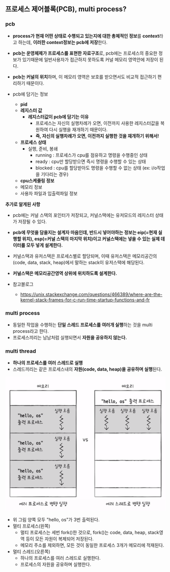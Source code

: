 ## 프로세스 제어블록(PCB), multi process?
### pcb
- **process가 현재 어떤 상태로 수행되고 있는지에 대한 총체적인 정보**를 **context**라고 하는데, **이러한 context정보는 pcb에 저장**한다.
- **pcb는 운영체제가 프로세스를 표현한 자료구조**로, pcb에는 프로세스의 중요한 정보가 있기때문에 일반사용자가 접근하지 못하도록 커널 메모리 영역안에 저장이 된다.
- **pcb는 커널의 위치**하며, 이 메모리 영역은 보호를 받으면서도 비교적 접근하기 편리하기 때문이다.

- pcb에 담기는 정보
  - **pid**
  - **레지스터 값**
    - **레지스터값이 pcb에 담기는 이유**
      - 프로세스는 자신의 실행차례가 오면, 이전까지 사용한 레지스터값을 복원하여 다시 실행을 재개하기 때문이다.
      - **즉, 자신의 실행차례가 오면, 이전까지 실행한 것을 재개하기 위해서!**
  - **프로세스 상태**
    - 실행, 준비, 봉쇄
      - running : 프로세스가 cpu를 점유하고 명령을 수행중인 상태
      - ready : cpu만 할당받으면 즉시 명령을 수행할 수 있는 상태
      - blocked : cpu를 할당받아도 명령을 수행할 수 없는 상태 (ex: i/o작업을 기다리는 경우)
  - **cpu스케줄링 정보**
  - 메모리 정보
  - 사용자 파일과 입출력파일 정보

**추가로 알게된 사항**
- pcb에는 커널 스택의 포인터가 저장되고, 커널스택에는 유저모드의 레지스터 상태가 저장될 수 있다.
- **pcb에 무엇을 담을지는 설계자 마음인데, 반드시 넣어야하는 정보는 eip(=현재 실행할 위치), esp(=커널 스택의 마지막 위치)이고 커널스택에는 넣을 수 있는 실제 데이터를 모두 넣게 설계한다.**
- 커널스택과 유저스택은 프로세스별로 할당되며, 이때 유저스택은 메모리공간의 (code, data, stack, heap)에서 말하는 stack이 유저스택에 해당된다.
- **커널스택은 메모리공간영역 상위에 위치하도록 설계한다.**

- 참고블로그
  - https://unix.stackexchange.com/questions/466389/where-are-the-kernel-stack-frames-for-c-run-time-startup-functions-and-fr

### multi process
- 동일한 작업을 수행하는 **단일 스레드 프로세스를 여러개 실행**하는 것을 multi process라고 한다.
- 프로세스끼리는 남남처럼 실행되면서 **자원을 공유하지 않는다.**

### multi thread
- **하나의 프로세스를 여러 스레드로 실행**
- 스레드끼리는 같은 프로세스내의 **자원(code, data, heap)을 공유하며 실행**된다.

<img src="../image/multiprocess-mulitThread.PNG" >

- 위 그림 양쪽 모두 "hello, os"가 3번 출력된다.
- 멀티 프로세스(왼쪽)
  - 멀티 프로세스는 세번 fork()한 것으로, fork()는 code, data, heap, stack영역 등이 모든 자원이 복제되어 저장된다.
  - 메모리 주소를 제외하면, 모든 것이 동일한 프로세스 3개가 메모리에 적재된다.
- 멀티 스레드(오른쪽)
  - 하나의 프로세스를 여러 스레드로 실행한다.
  - 프로세스의 자원을 공유하며 실행한다.